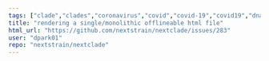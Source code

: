 ```yaml
---
tags: ["clade","clades","coronavirus","covid","covid-19","covid19","dna","help-wanted","influenza","ncov","neherlab","next-generation-sequencing","nextstrain","research","rna","sars-cov-2","science","sequences","sequencing","strain","tfeat","virus"]
title: "rendering a single/monolithic offlineable html file"
html_url: "https://github.com/nextstrain/nextclade/issues/283"
user: "dpark01"
repo: "nextstrain/nextclade"
---
```



